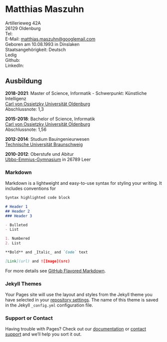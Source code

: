 # Matthias Maszuhn

Artillerieweg 42A <br>
26129 Oldenburg <br>
Tel: <br>
E-Mail: <matthias.maszuhn@googlemail.com> <br>
Geboren am 10.08.1993 in Dinslaken <br>
Staatsangehörigkeit: Deutsch <br>
Ledig <br>
Github: <br>
LinkedIn: <br>


## Ausbildung

**2018-2021**: Master of Science, Informatik - Schwerpunkt: Künstliche Intelligenz <br>
[Carl von Ossietzky Universität Oldenburg](https://uol.de/) <br>
Abschlussnote: 1,3 

**2015-2018**: Bachelor of Science, Informatik <br>
[Carl von Ossietzky Universität Oldenburg](https://uol.de/) <br>
Abschlussnote: 1,56

**2012-2014**: Studium Bauingenieurwesen <br>
[Technische Universität Braunschweig](https://www.tu-braunschweig.de/) <br>

**2010-2012**: Oberstufe und Abitur <br>
[Ubbo-Emmius-Gymnasium](https://www.ueg-leer.de/) in 26789 Leer


### Markdown

Markdown is a lightweight and easy-to-use syntax for styling your writing. It includes conventions for

```markdown
Syntax highlighted code block

# Header 1
## Header 2
### Header 3

- Bulleted
- List

1. Numbered
2. List

**Bold** and _Italic_ and `Code` text

[Link](url) and ![Image](src)
```

For more details see [GitHub Flavored Markdown](https://guides.github.com/features/mastering-markdown/).

### Jekyll Themes

Your Pages site will use the layout and styles from the Jekyll theme you have selected in your [repository settings](https://github.com/MatthiasMas/MatthiasMas.github.io/settings). The name of this theme is saved in the Jekyll `_config.yml` configuration file.

### Support or Contact

Having trouble with Pages? Check out our [documentation](https://docs.github.com/categories/github-pages-basics/) or [contact support](https://support.github.com/contact) and we’ll help you sort it out.
